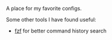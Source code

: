 A place for my favorite configs.

Some other tools I have found useful:
* [fzf](https://github.com/junegunn/fzf) for better command history search


